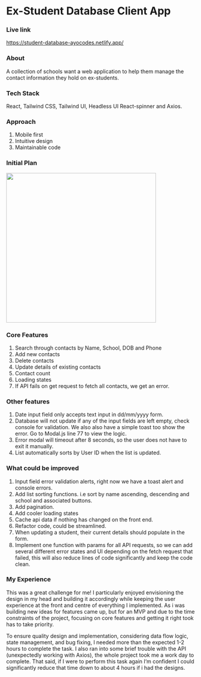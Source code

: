 # Ex-Student Database Client App

### Live link

https://student-database-ayocodes.netlify.app/

### About

A collection of schools want a web application to help them manage the contact information they hold on ex-students.

### Tech Stack

React, Tailwind CSS, Tailwind UI, Headless UI React-spinner and Axios.

### Approach

1. Mobile first
2. Intuitive design
3. Maintainable code

### Initial Plan

<img src="https://i.imgur.com/bziVilt.png" style="width: 400px; height 400px;">

### Core Features

1. Search through contacts by Name, School, DOB and Phone
2. Add new contacts
3. Delete contacts
4. Update details of existing contacts
5. Contact count
6. Loading states
7. If API fails on get request to fetch all contacts, we get an error.

### Other features

1. Date input field only accepts text input in dd/mm/yyyy form.
2. Database will not update if any of the input fields are left empty, check console for validation. We also also have a simple toast too show the error. Go to Modal.js line 77 to view the logic.
3. Error modal will timeout after 8 seconds, so the user does not have to exit it manually.
4. List automatically sorts by User ID when the list is updated.

### What could be improved

1. Input field error validation alerts, right now we have a toast alert and console errors.
2. Add list sorting functions. i.e sort by name ascending, descending and school and associated buttons.
3. Add pagination.
4. Add cooler loading states
5. Cache api data if nothing has changed on the front end.
6. Refactor code, could be streamlined.
7. When updating a student, their current details should populate in the form.
8. Implement one function with params for all API requests, so we can add several different error states and UI depending on the fetch request that failed, this will also reduce lines of code significantly and keep the code clean.

### My Experience

This was a great challenge for me! I particularly enjoyed envisioning the design in my head and building it accordingly while keeping the user experience at the front and centre of everything I implemented. As i was building new ideas for features came up, but for an MVP and due to the time constraints of the project, focusing on core features and getting it right took has to take priority.

To ensure quality design and implementation, considering data flow logic, state management, and bug fixing, I needed more than the expected 1-2 hours to complete the task. I also ran into some brief trouble with the API (unexpectedly working with Axios), the whole project took me a work day to complete. That said, if I were to perform this task again I‘m confident I could significantly reduce that time down to about 4 hours if i had the designs.
